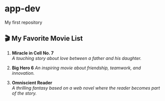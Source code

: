 # app-dev
My first repository

## 🎬 My Favorite Movie List

1. **Miracle in Cell No. 7**  
   *A touching story about love between a father and his daughter.*

2. **Big Hero 6** 
   *An inspiring movie about friendship, teamwork, and innovation.*

3. **Omniscient Reader**  
   *A thrilling fantasy based on a web novel where the reader becomes part of the story.*
